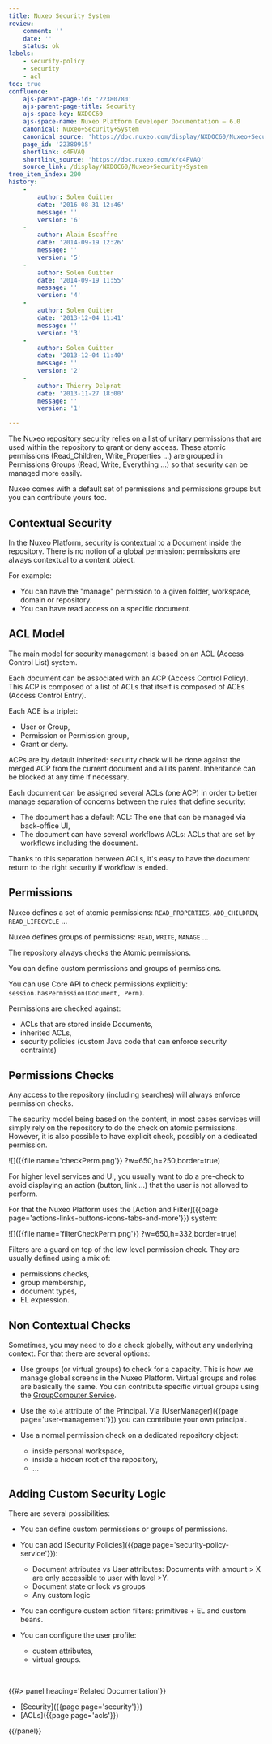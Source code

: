 ```yaml
---
title: Nuxeo Security System
review:
    comment: ''
    date: ''
    status: ok
labels:
    - security-policy
    - security
    - acl
toc: true
confluence:
    ajs-parent-page-id: '22380780'
    ajs-parent-page-title: Security
    ajs-space-key: NXDOC60
    ajs-space-name: Nuxeo Platform Developer Documentation — 6.0
    canonical: Nuxeo+Security+System
    canonical_source: 'https://doc.nuxeo.com/display/NXDOC60/Nuxeo+Security+System'
    page_id: '22380915'
    shortlink: c4FVAQ
    shortlink_source: 'https://doc.nuxeo.com/x/c4FVAQ'
    source_link: /display/NXDOC60/Nuxeo+Security+System
tree_item_index: 200
history:
    -
        author: Solen Guitter
        date: '2016-08-31 12:46'
        message: ''
        version: '6'
    -
        author: Alain Escaffre
        date: '2014-09-19 12:26'
        message: ''
        version: '5'
    -
        author: Solen Guitter
        date: '2014-09-19 11:55'
        message: ''
        version: '4'
    -
        author: Solen Guitter
        date: '2013-12-04 11:41'
        message: ''
        version: '3'
    -
        author: Solen Guitter
        date: '2013-12-04 11:40'
        message: ''
        version: '2'
    -
        author: Thierry Delprat
        date: '2013-11-27 18:00'
        message: ''
        version: '1'

---
```

The Nuxeo repository security relies on a list of unitary permissions that are used within the repository to grant or deny access. These atomic permissions (Read_Children, Write_Properties ...) are grouped in Permissions Groups (Read, Write, Everything ...) so that security can be managed more easily.

Nuxeo comes with a default set of permissions and permissions groups but you can contribute yours too.

## Contextual Security

In the Nuxeo Platform, security is contextual to a Document inside the repository. There is no notion of a global permission: permissions are always contextual to a content object.

For example:

*   You can have the "manage" permission to a given folder, workspace, domain or repository.
*   You can have read access on a specific document.

## ACL Model

The main model for security management is based on an ACL (Access Control List) system.

Each document can be associated with an ACP (Access Control Policy). This ACP is composed of a list of ACLs that itself is composed of ACEs (Access Control Entry).

Each ACE is a triplet:

*   User or Group,
*   Permission or Permission group,
*   Grant or deny.

ACPs are by default inherited: security check will be done against the merged ACP from the current document and all its parent. Inheritance can be blocked at any time if necessary.

Each document can be assigned several ACLs (one ACP) in order to better manage separation of concerns between the rules that define security:

*   The document has a default ACL: The one that can be managed via back-office UI,
*   The document can have several workflows ACLs: ACLs that are set by workflows including the document.

Thanks to this separation between ACLs, it's easy to have the document return to the right security if workflow is ended.

## Permissions

Nuxeo defines a set of atomic permissions: `READ_PROPERTIES`, `ADD_CHILDREN`, `READ_LIFECYCLE` ...

Nuxeo defines groups of permissions: `READ`, `WRITE`, `MANAGE` &hellip;

The repository always checks the Atomic permissions.

You can define custom permissions and groups of permissions.

You can use Core API to check permissions explicitly: `session.hasPermission(Document, Perm)`.

Permissions are checked against:

*   ACLs that are stored inside Documents,
*   inherited ACLs,
*   security policies (custom Java code that can enforce security contraints)

## Permissions Checks

Any access to the repository (including searches) will always enforce permission checks.

The security model being based on the content, in most cases services will simply rely on the repository to do the check on atomic permissions. However, it is also possible to have explicit check, possibly on a dedicated permission.

![]({{file name='checkPerm.png'}} ?w=650,h=250,border=true)

For higher level services and UI, you usually want to do a pre-check to avoid displaying an action (button, link ...) that the user is not allowed to perform.

For that the Nuxeo Platform uses the [Action and Filter]({{page page='actions-links-buttons-icons-tabs-and-more'}}) system:

![]({{file name='filterCheckPerm.png'}} ?w=650,h=332,border=true)

Filters are a guard on top of the low level permission check. They are usually defined using a mix of:

*   permissions checks,
*   group membership,
*   document types,
*   EL expression.

## Non Contextual Checks

Sometimes, you may need to do a check globally, without any underlying context. For that there are several options:

*   Use groups (or virtual groups) to check for a capacity.
    This is how we manage global screens in the Nuxeo Platform.
    Virtual groups and roles are basically the same.
    You can contribute specific virtual groups using the [GroupComputer Service](http://explorer.nuxeo.org/nuxeo/site/distribution/Nuxeo%20Platform-6.0/viewExtensionPoint/org.nuxeo.ecm.platform.computedgroups.ComputedGroupsServiceImpl--computer).

*   Use the `Role` attribute of the Principal.
    Via [UserManager]({{page page='user-management'}}) you can contribute your own principal.
*   Use a normal permission check on a dedicated repository object:

    *   inside personal workspace,
    *   inside a hidden root of the repository,
    *   ...

## Adding Custom Security Logic

There are several possibilities:

*   You can define custom permissions or groups of permissions.
*   You can add [Security Policies]({{page page='security-policy-service'}}):

    *   Document attributes vs User attributes:
        Documents with amount > X are only accessible to user with level >Y.
    *   Document state or lock vs groups
    *   Any custom logic
*   You can configure custom action filters: primitives + EL and custom beans.
*   You can configure the user profile:
    *   custom attributes,
    *   virtual groups.

&nbsp;

<div class="row" data-equalizer data-equalize-on="medium"><div class="column medium-6">{{#> panel heading='Related Documentation'}}

*   [Security]({{page page='security'}})
*   [ACLs]({{page page='acls'}})

{{/panel}}</div><div class="column medium-6">

&nbsp;

</div></div>
